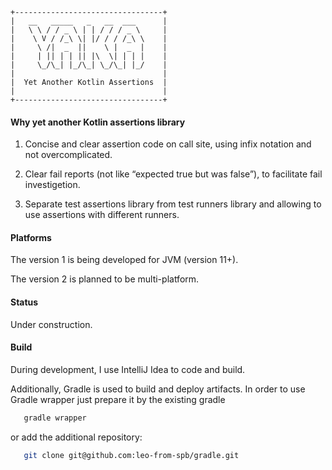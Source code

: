 ```
+---------------------------------+
|   __   _____   _   __  ___      |
|   \ \ / / _ \ | | / / / _ \     |
|    \ V / /_\ \| |/ / / /_\ \    |
|     \ /|  _  ||    \ |  _  |    |
|     | || | | || |\  \| | | |    |
|     \_/\_| |_/\_| \_/\_| |_/    |
|                                 |
|  Yet Another Kotlin Assertions  |
|                                 |
+---------------------------------+
```


#### Why yet another Kotlin assertions library

1. Concise and clear assertion code on call site,
   using infix notation and not overcomplicated.
   
2. Clear fail reports (not like “expected true but was false”),
   to facilitate fail investigetion.
   
3. Separate test assertions library from test runners library
   and allowing to use assertions with different runners.
   

#### Platforms

The version 1 is being developed for JVM (version 11+).

The version 2 is planned to be multi-platform.


#### Status

Under construction. 


#### Build

During development, I use IntelliJ Idea to code and build.

Additionally, Gradle is used to build and deploy artifacts.
In order to use Gradle wrapper just prepare it by the existing gradle
```bash
   gradle wrapper
```
or add the additional repository:
```bash
   git clone git@github.com:leo-from-spb/gradle.git
```                                                     
